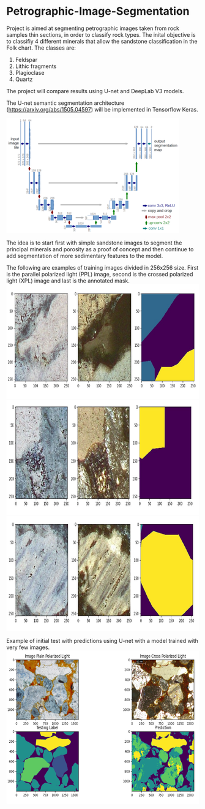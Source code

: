 # Petrographic-Image-Segmentation
Project is aimed at segmenting petrographic images taken from rock samples thin sections, in order to classify rock types.
The inital objective is to classifiy 4 different minerals that allow the sandstone classification in the Folk chart.
The classes are:
  1) Feldspar
  2) Lithic fragments
  3) Plagioclase
  4) Quartz

The project will compare results using U-net and DeepLab V3 models.

The U-net semantic segmentation architecture (https://arxiv.org/abs/1505.04597) will be implemented in Tensorflow Keras.

<img src="images/u-net-architecture.png" width="450" height="300">

The idea is to start first with simple sandstone images to segment the principal minerals and porosity as a proof of concept and then continue to add segmentation of more sedimentary features to the model.

The following are examples of training images divided in 256x256 size.
First is the parallel polarized light (PPL) image, second is the crossed polarized light (XPL) image and last is the annotated mask.
<img src="images/sanity_check_1.jpg" width="800" height="300">
<img src="images/sanity_check_2.jpg" width="810" height="300">
<img src="images/sanity_check_3.jpg" width="810" height="300">

Example of initial test with predictions using U-net with a model trained with very few images.
<img src="images/prediction1.png" width="550" height="400">

